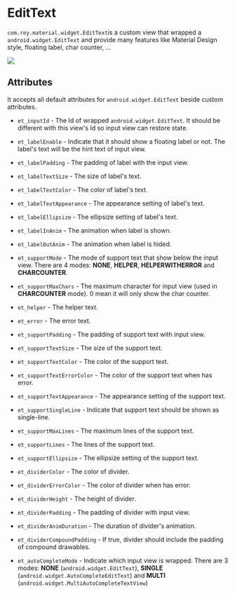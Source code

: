 EditText
=====================

  `com.rey.material.widget.EditText`is a custom view that wrapped a `android.widget.EditText` and provide many features like Material Design style, floating label, char counter, ...

![](https://github.com/rey5137/Material/blob/master/image/textfield.gif)


Attributes
------------

  It accepts all default attributes for `android.widget.EditText` beside custom attributes.

* `et_inputId` - The Id of wrapped `android.widget.EditText`. It should be different with this view's Id so input view can restore state.

* `et_labelEnable` - Indicate that it should show a floating label or not. The label's text will be the hint text of input view.

* `et_labelPadding` - The padding of label with the input view.

* `et_labelTextSize` - The size of label's text.

* `et_labelTextColor` - The color of label's text.

* `et_labelTextAppearance` - The appearance setting of label's text.

* `et_labelEllipsize` - The ellipsize setting of label's text.

* `et_labelInAnim` - The animation when label is shown.

* `et_labelOutAnim` - The animation when label is hided.

* `et_supportMode` - The mode of support text that show below the input view. There are 4 modes: **NONE**, **HELPER**, **HELPERWITHERROR** and **CHARCOUNTER**.

* `et_supportMaxChars` - The maximum character for input view (used in **CHARCOUNTER** mode). 0 mean it will only show the char counter.

* `et_helper` - The helper text.

* `et_error` - The error text.

* `et_supportPadding` - The padding of support text with input view.

* `et_supportTextSize` - The size of the support text.

* `et_supportTextColor` - The color of the support text.

* `et_supportTextErrorColor` - The color of the support text when has error.

* `et_supportTextAppearance` - The appearance setting of the support text.

* `et_supportSingleLine` - Indicate that support text should be shown as single-line.

* `et_supportMaxLines` - The maximum lines of the support text.

* `et_supportLines` - The lines of the support text.

* `et_supportEllipsize` - The ellipsize setting of the support text.

* `et_dividerColor` - The color of divider.

* `et_dividerErrorColor` - The color of divider when has error.

* `et_dividerHeight` - The height of divider.

* `et_dividerPadding` - The padding of divider with input view.

* `et_dividerAnimDuration` - The duration of divider's animation.

* `et_dividerCompoundPadding` - If true, divider should include the padding of compound drawables.

* `et_autoCompleteMode` - Indicate which input view is wrapped. There are 3 modes: **NONE** (`android.widget.EditText`), **SINGLE** (`android.widget.AutoCompleteEditText`) and **MULTI** (`android.widget.MultiAutoCompleteTextView`)